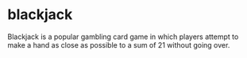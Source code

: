 # blackjack
Blackjack is a popular gambling card game in which players attempt to make a hand as close as possible to a sum of 21 without going over.
